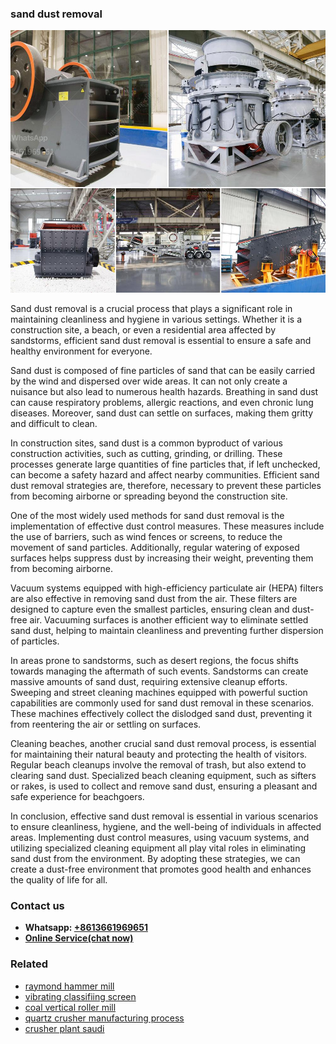 <h3>sand dust removal</h3><img src='1708663599.jpg' alt=''><p>Sand dust removal is a crucial process that plays a significant role in maintaining cleanliness and hygiene in various settings. Whether it is a construction site, a beach, or even a residential area affected by sandstorms, efficient sand dust removal is essential to ensure a safe and healthy environment for everyone.</p><p>Sand dust is composed of fine particles of sand that can be easily carried by the wind and dispersed over wide areas. It can not only create a nuisance but also lead to numerous health hazards. Breathing in sand dust can cause respiratory problems, allergic reactions, and even chronic lung diseases. Moreover, sand dust can settle on surfaces, making them gritty and difficult to clean.</p><p>In construction sites, sand dust is a common byproduct of various construction activities, such as cutting, grinding, or drilling. These processes generate large quantities of fine particles that, if left unchecked, can become a safety hazard and affect nearby communities. Efficient sand dust removal strategies are, therefore, necessary to prevent these particles from becoming airborne or spreading beyond the construction site.</p><p>One of the most widely used methods for sand dust removal is the implementation of effective dust control measures. These measures include the use of barriers, such as wind fences or screens, to reduce the movement of sand particles. Additionally, regular watering of exposed surfaces helps suppress dust by increasing their weight, preventing them from becoming airborne.</p><p>Vacuum systems equipped with high-efficiency particulate air (HEPA) filters are also effective in removing sand dust from the air. These filters are designed to capture even the smallest particles, ensuring clean and dust-free air. Vacuuming surfaces is another efficient way to eliminate settled sand dust, helping to maintain cleanliness and preventing further dispersion of particles.</p><p>In areas prone to sandstorms, such as desert regions, the focus shifts towards managing the aftermath of such events. Sandstorms can create massive amounts of sand dust, requiring extensive cleanup efforts. Sweeping and street cleaning machines equipped with powerful suction capabilities are commonly used for sand dust removal in these scenarios. These machines effectively collect the dislodged sand dust, preventing it from reentering the air or settling on surfaces.</p><p>Cleaning beaches, another crucial sand dust removal process, is essential for maintaining their natural beauty and protecting the health of visitors. Regular beach cleanups involve the removal of trash, but also extend to clearing sand dust. Specialized beach cleaning equipment, such as sifters or rakes, is used to collect and remove sand dust, ensuring a pleasant and safe experience for beachgoers.</p><p>In conclusion, effective sand dust removal is essential in various scenarios to ensure cleanliness, hygiene, and the well-being of individuals in affected areas. Implementing dust control measures, using vacuum systems, and utilizing specialized cleaning equipment all play vital roles in eliminating sand dust from the environment. By adopting these strategies, we can create a dust-free environment that promotes good health and enhances the quality of life for all.</p><h3>Contact us</h3><ul><li><strong>Whatsapp:&nbsp;<a href="https://wa.me/8613661969651">+8613661969651</a></strong></li><li><a href="https://swt.shibang-china.com/?git&amp;zhl&amp;sand dust removal"><strong>Online Service(chat now)</strong></a></li></ul><h3>Related</h3><ul><li><a href='raymond hammer mill.md'>raymond hammer mill</a></li><li><a href='vibrating classifiing screen.md'>vibrating classifiing screen</a></li><li><a href='coal vertical roller mill.md'>coal vertical roller mill</a></li><li><a href='quartz crusher manufacturing process.md'>quartz crusher manufacturing process</a></li><li><a href='crusher plant saudi.md'>crusher plant saudi</a></li></ul>